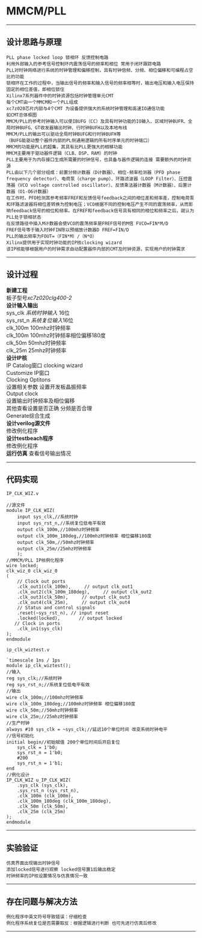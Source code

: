 # MMCM/PLL  
***
## 设计思路与原理  
```
PLL phase locked loop 锁相环 反馈控制电路 
利用外部输入的参考信号控制环内震荡信号的频率和相位 常用于闭环跟踪电路
PLL对时钟网络进行系统的时钟管理和偏移控制，具有时钟倍频、分频、相位偏移和可编程占空比的功能
锁相环在工作的过程中，当输出信号的频率和输入信号的频率相等时，输出电压和输入电压保持固定的相位差值，即相位锁住
Xilinx7系列器件中的时钟资源包括时钟管理单元CMT
每个CMT由一个MMCM和一个PLL组成
xc7z020芯片内部与4个CMT 为设备提供强大的系统时钟管理和高速IO通信功能
如CMT总体框图 
MMCM/PLL的参考时钟输入可以使IBUFG（CC）及具有时钟功能的IO输入、区域时钟BUFR、全局时钟BUFG、GT收发器输出时钟、行时钟BUFH以及本地布线
MMCM/PLL的输出可以驱动全局时钟BUFG和行时钟BUFH等
（BUFG能驱动整个器件内部的PL侧通用逻辑的所有时序单元的时钟端口）
MMCM的功能是PLL的超集，其具有比PLL更强大的相移功能
MMCM主要用于驱动器件逻辑（CLB、DSP、RAM）的时钟
PLL主要用于为内存接口生成所需要的时钟信号，也具备与器件逻辑的连接 需要额外的时钟资源
PLL由以下几个部分组成：前置分频计数器（D计数器）、相位-频率检测器（PFD phase frequency detector）、电荷泵（charge pump）、环路滤波器（LOOP Filter）、压控震荡器（VCO voltage controlled oscillator）、反馈乘法器计数器（M计数器）、后置计数器（O1-O6计数器）
在工作时，PFD检测其参考频率FREF和反馈信号feedback之间的相位差和频率差，控制电荷泵和环路滤波器将相位差转换为控制电压；VCO根据不同的控制电压产生不同的震荡频率，从而影响feedback信号的相位和频率。在FREF和feedback信号具有相同的相位和频率之后，就认为PLL处于锁相状态
在反馈路径中插入M计数器会使VCO的震荡频率是FREF信号的M倍 FVCO=FIN*M/D
FREF信号等于输入时钟FIN除以预缩放计数器D FREF=FIN/D
PLL的输出频率为FOUT=（FIN*M）/（N*O）
Xilinx提供用于实现时钟功能的IP核clocking wizard
该IP核能够根据用户的时钟需求自动配置器件内部的CMT及时钟资源，实现用户的时钟需求
```  
***    
## 设计过程  
**新建工程**  
板子型号*xc7z020clg400-2*  
**设计输入输出**  
sys_clk *系统时钟输入* 16位  
sys_rst_n *系统复位输入*16位  
clk_100m 100mhz时钟频率  
clk_100m 100mhz时钟频率相位偏移180度  
clk_50m 50mhz时钟频率  
clk_25m 25mhz时钟频率  
**设计IP核**  
IP Catalog窗口  clocking wizard   
Customize IP窗口  
Clocking Optitons  
设置相关参数 设置开发板晶振频率  
Output clock  
设置输出时钟频率及相位偏移  
其他查看设置是否正确 分频是否合理  
Generate综合生成  
**设计verilog源文件**   
修改例化程序  
**设计testbeach程序**  
修改例化程序  
**运行仿真** 
查看信号输出情况

***    
## 代码实现  
`IP_CLK_WIZ.v`  
```
//源文件
module IP_CLK_WIZ(
    input sys_clk,//系统时钟
    input sys_rst_n,//系统复位低电平有效
    output clk_100m,//100mhz时钟频率
    output clk_100m_180deg,//100mhz时钟频率 相位偏移180度
    output clk_50m,//50mhz时钟频率
    output clk_25m//25mhz时钟频率
    );
//MMCM/PLL IP核例化程序
wire locked;
clk_wiz_0 clk_wiz_0
(
    // Clock out ports
    .clk_out1(clk_100m),     // output clk_out1
    .clk_out2(clk_100m_180deg),     // output clk_out2
    .clk_out3(clk_50m),     // output clk_out3
    .clk_out4(clk_25m),     // output clk_out4
    // Status and control signals
    .reset(~sys_rst_n), // input reset
    .locked(locked),       // output locked
   // Clock in ports
    .clk_in1(sys_clk)
);  
endmodule
```  
`ip_clk_wiztest.v `  
```
`timescale 1ns / 1ps
module ip_clk_wiztest();
//输入
reg sys_clk;//系统时钟
reg sys_rst_n;//系统复位低电平有效
//输出
wire clk_100m;//100mhz时钟频率
wire clk_100m_180deg;//100mhz时钟频率 相位偏移180度
wire clk_50m;//50mhz时钟频率
wire clk_25m;//25mhz时钟频率
//生产时钟
always #10 sys_clk = ~sys_clk;//延迟10个单位时间 改变系统时钟电平
//信号初始化
initial begin//初始赋值 200个单位时间后开启复位
    sys_clk = 1'b0;
    sys_rst_n = 1'b0;
    #200
    sys_rst_n = 1'b1;
end
//例化设计
IP_CLK_WIZ u_IP_CLK_WIZ(
    .sys_clk (sys_clk),
    .sys_rst_n (sys_rst_n),
    .clk_100m (clk_100m),
    .clk_100m_180deg (clk_100m_180deg),
    .clk_50m (clk_50m),
    .clk_25m (clk_25m)
);
endmodule
```  
***  
## 实验验证  
```
仿真界面出现输出时钟信号 
添加locked信号进行观察 locked信号置1后输出稳定
时钟频率的IP核设置情况与仿真情况一致
```
***  
## 存在问题与解决方法
```  
例化程序中英文符号导致错误：仔细检查  
例化程序系统复位是否需要取反：根据逻辑进行判断 也可先进行仿真后修改
```  
***  